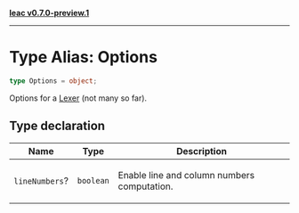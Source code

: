 [**leac v0.7.0-preview.1**](../index.md)

***

# Type Alias: Options

```ts
type Options = object;
```

Options for a [Lexer](Lexer.md) (not many so far).

## Type declaration

<table>
<thead>
<tr>
<th>Name</th>
<th>Type</th>
<th>Description</th>
</tr>
</thead>
<tbody>
<tr>
<td>

<a id="linenumbers"></a> `lineNumbers`?

</td>
<td>

`boolean`

</td>
<td>

Enable line and column numbers computation.

</td>
</tr>
</tbody>
</table>
